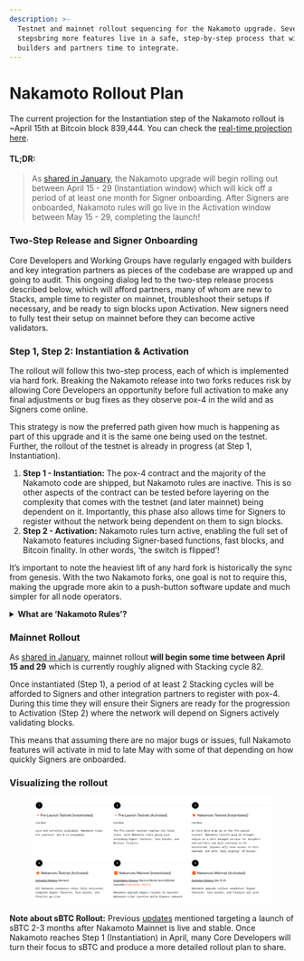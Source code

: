 ```yaml
---
description: >-
  Testnet and mainnet rollout sequencing for the Nakamoto upgrade. Several key
  stepsbring more features live in a safe, step-by-step process that will give
  builders and partners time to integrate.
---
```


# Nakamoto Rollout Plan

The current projection for the Instantiation step of the Nakamoto rollout is \~April 15th at Bitcoin block 839,444. You can check the [real-time projection here](https://stacks-network.github.io/when-activation/2.5/). &#x20;

#### **TL;DR:**

> As [shared in January](https://stacks.org/nakamoto-launch-window), the Nakamoto upgrade will begin rolling out between April 15 - 29 (Instantiation window) which will kick off a period of at least one month for Signer onboarding. After Signers are onboarded, Nakamoto rules will go live in the Activation window between May 15 - 29, completing the launch!

### Two-Step Release and Signer Onboarding

Core Developers and Working Groups have regularly engaged with builders and key integration partners as pieces of the codebase are wrapped up and going to audit. This ongoing dialog led to the two-step release process described below, which will afford partners, many of whom are new to Stacks, ample time to register on mainnet, troubleshoot their setups if necessary, and be ready to sign blocks upon Activation. New signers need to fully test their setup on mainnet before they can become active validators.

### Step 1, Step 2: Instantiation & Activation

The rollout will follow this two-step process, each of which is implemented via hard fork. Breaking the Nakamoto release into two forks reduces risk by allowing Core Developers an opportunity before full activation to make any final adjustments or bug fixes as they observe pox-4 in the wild and as Signers come online.&#x20;

This strategy is now the preferred path given how much is happening as part of this upgrade and it is the same one being used on the testnet. Further, the rollout of the testnet is already in progress (at Step 1, Instantiation).&#x20;

1. **Step 1 - Instantiation:** The pox-4 contract and the majority of the Nakamoto code are shipped, but Nakamoto rules are inactive. This is so other aspects of the contract can be tested before layering on the complexity that comes with the testnet (and later mainnet) being dependent on it. Importantly, this phase also allows time for Signers to register without the network being dependent on them to sign blocks.
2. **Step 2 - Activation:** Nakamoto rules turn active, enabling the full set of Nakamoto features including Signer-based functions, fast blocks, and Bitcoin finality. In other words, ‘the switch is flipped’!

It’s important to note the heaviest lift of any hard fork is historically the sync from genesis. With the two Nakamoto forks, one goal is not to require this, making the upgrade more akin to a push-button software update and much simpler for all node operators.

<details>

<summary><strong>What are ‘Nakamoto Rules’?</strong></summary>

Nakamoto rules are the logic that makes Nakamoto different than the version before it called Stacks 2.4. The key difference is that under Nakamoto, block validation logic requires Signers to sign the blocks to be confirmed as anchor blocks. At Step 1 (Instantiation), this logic, or the ‘Nakamoto Rules’ remains inactive, meaning the network follows the block validation rules of Stacks 2.4. Once the testnet (and later mainnet) reaches Activation, the network switches to running these Nakamoto rules and all the features we’re excited about go live for everybody.

</details>

### Mainnet Rollout

As [shared in January](https://stacks.org/nakamoto-launch-window), mainnet rollout **will begin some time between April 15 and 29** which is currently roughly aligned with Stacking cycle 82.

Once instantiated (Step 1), a period of at least 2 Stacking cycles will be afforded to Signers and other integration partners to register with pox-4. During this time they will ensure their Signers are ready for the progression to Activation (Step 2) where the network will depend on Signers actively validating blocks.

This means that assuming there are no major bugs or issues, full Nakamoto features will activate in mid to late May with some of that depending on how quickly Signers are onboarded.&#x20;

### Visualizing the rollout

<figure><img src="../../.gitbook/assets/Screenshot 2024-04-10 141918.png" alt=""><figcaption></figcaption></figure>

**Note about sBTC Rollout:** Previous [updates](https://stacks.org/halving-on-horizon-nakamoto) mentioned targeting a launch of sBTC 2-3 months after Nakamoto Mainnet is live and stable. Once Nakamoto reaches Step 1 (Instantiation) in April, many Core Developers will turn their focus to sBTC and produce a more detailed rollout plan to share.
